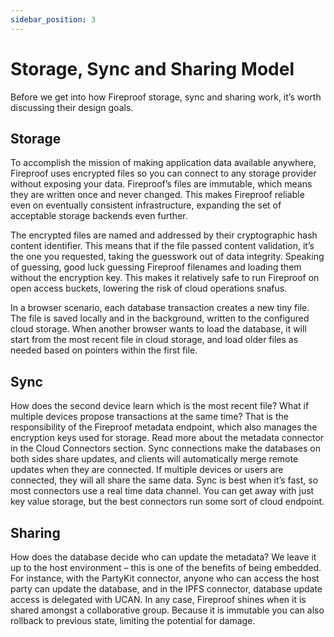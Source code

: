 ```yaml
---
sidebar_position: 3
---
```


# Storage, Sync and Sharing Model

Before we get into how Fireproof storage, sync and sharing work, it’s worth discussing their design goals.

## Storage

To accomplish the mission of making application data available anywhere, Fireproof uses encrypted files so you can connect to any storage provider without exposing your data. Fireproof’s files are immutable, which means they are written once and never changed. This makes Fireproof reliable even on eventually consistent infrastructure, expanding the set of acceptable storage backends even further.

The encrypted files are named and addressed by their cryptographic hash content identifier. This means that if the file passed content validation, it’s the one you requested, taking the guesswork out of data integrity. Speaking of guessing, good luck guessing Fireproof filenames and loading them without the encryption key. This makes it relatively safe to run Fireproof on open access buckets, lowering the risk of cloud operations snafus.

In a browser scenario, each database transaction creates a new tiny file. The file is saved locally and in the background, written to the configured cloud storage. When another browser wants to load the database, it will start from the most recent file in cloud storage, and load older files as needed based on pointers within the first file.

## Sync

How does the second device learn which is the most recent file? What if multiple devices propose transactions at the same time? That is the responsibility of the Fireproof metadata endpoint, which also manages the encryption keys used for storage. Read more about the metadata connector in the Cloud Connectors section.
Sync connections make the databases on both sides share updates, and clients will automatically merge remote updates when they are connected. If multiple devices or users are connected, they will all share the same data.
Sync is best when it’s fast, so most connectors use a real time data channel. You can get away with just key value storage, but the best connectors run some sort of cloud endpoint.

## Sharing

How does the database decide who can update the metadata? We leave it up to the host environment – this is one of the benefits of being embedded. For instance, with the PartyKit connector, anyone who can access the host party can update the database, and in the IPFS connector, database update access is delegated with UCAN. In any case, Fireproof shines when it is shared amongst a collaborative group. Because it is immutable you can also rollback to previous state, limiting the potential for damage.

<!-- Figures:
CAR File Structure: A diagram showing the structure of an opaque CAR file with encrypted blocks and hard-to-guess IDs.
Sync Process: A flowchart showing the process of event notification and key sync via a secure channel.
Sharing Model: A diagram showing how existing auth can manage multi-device and multi-user sharing. -->
